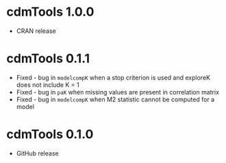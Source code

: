 # cdmTools 1.0.0
* CRAN release

# cdmTools 0.1.1
* Fixed - bug in `modelcompK` when a stop criterion is used and exploreK does not include K = 1
* Fixed - bug in `paK` when missing values are present in correlation matrix
* Fixed - bug in `modelcompK` when M2 statistic cannot be computed for a model

# cdmTools 0.1.0
* GitHub release
